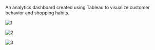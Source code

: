 An analytics dashboard created using Tableau to visualize customer behavior and shopping habits.


![1](https://github.com/user-attachments/assets/0f557fce-c659-4f9d-b152-375b48cbd953)


![2](https://github.com/user-attachments/assets/d5c80fb1-e7b0-451c-b59f-a70791f1e0d0)


![3](https://github.com/user-attachments/assets/c0f512e3-a8c7-47b3-916c-edfbe0b75e20)
